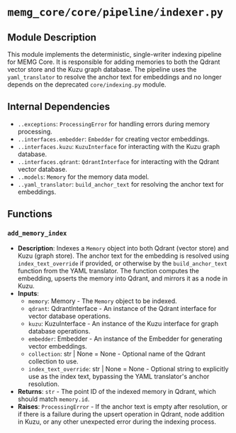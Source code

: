 # `memg_core/core/pipeline/indexer.py`

## Module Description
This module implements the deterministic, single-writer indexing pipeline for MEMG Core. It is responsible for adding memories to both the Qdrant vector store and the Kuzu graph database. The pipeline uses the `yaml_translator` to resolve the anchor text for embeddings and no longer depends on the deprecated `core/indexing.py` module.

## Internal Dependencies
- `..exceptions`: `ProcessingError` for handling errors during memory processing.
- `..interfaces.embedder`: `Embedder` for creating vector embeddings.
- `..interfaces.kuzu`: `KuzuInterface` for interacting with the Kuzu graph database.
- `..interfaces.qdrant`: `QdrantInterface` for interacting with the Qdrant vector database.
- `..models`: `Memory` for the memory data model.
- `..yaml_translator`: `build_anchor_text` for resolving the anchor text for embeddings.

## Functions

### `add_memory_index`
- **Description**: Indexes a `Memory` object into both Qdrant (vector store) and Kuzu (graph store). The anchor text for the embedding is resolved using `index_text_override` if provided, or otherwise by the `build_anchor_text` function from the YAML translator. The function computes the embedding, upserts the memory into Qdrant, and mirrors it as a node in Kuzu.
- **Inputs**:
  - `memory`: Memory - The `Memory` object to be indexed.
  - `qdrant`: QdrantInterface - An instance of the Qdrant interface for vector database operations.
  - `kuzu`: KuzuInterface - An instance of the Kuzu interface for graph database operations.
  - `embedder`: Embedder - An instance of the Embedder for generating vector embeddings.
  - `collection`: str | None = None - Optional name of the Qdrant collection to use.
  - `index_text_override`: str | None = None - Optional string to explicitly use as the index text, bypassing the YAML translator's anchor resolution.
- **Returns**: `str` - The point ID of the indexed memory in Qdrant, which should match `memory.id`.
- **Raises**: `ProcessingError` - If the anchor text is empty after resolution, or if there is a failure during the upsert operation in Qdrant, node addition in Kuzu, or any other unexpected error during the indexing process.
